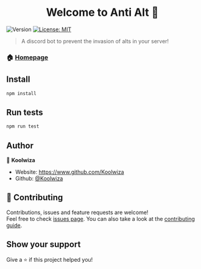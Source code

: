 <h1 align="center">Welcome to Anti Alt 👋</h1>
<p>
  <img alt="Version" src="https://img.shields.io/badge/version-1.0.1-blue.svg?style=for-the-badge" />
  <a href="#" target="_blank">
    <img alt="License: MIT" src="https://img.shields.io/badge/License-MIT-yellow.svg?style=for-the-badge" />
  </a>
</p>

> A discord bot to prevent the invasion of alts in your server!

### 🏠 [Homepage](https://github.com/Koolwiza/AntiAlt/tree/main)

## Install

```sh
npm install
```

## Run tests

```sh
npm run test
```

## Author

👤 **Koolwiza**

* Website: https://www.github.com/Koolwiza
* Github: [@Koolwiza](https://github.com/Koolwiza)

## 🤝 Contributing

Contributions, issues and feature requests are welcome!<br />Feel free to check [issues page](https://github.com/Koolwiza/AntiAlt/blob/main/.github/ISSUE-TEMPLATE.md). You can also take a look at the [contributing guide](https://github.com/Koolwiza/AntiAlt/blob/main/.github/CONTRIBUTING.md).

## Show your support

Give a ⭐️ if this project helped you!
